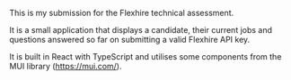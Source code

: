 This is my submission for the Flexhire technical assessment. 

It is a small application that displays a candidate, their current jobs and questions answered so far on submitting a valid Flexhire API key.

It is built in React with TypeScript and utilises some components from the MUI library (https://mui.com/).
